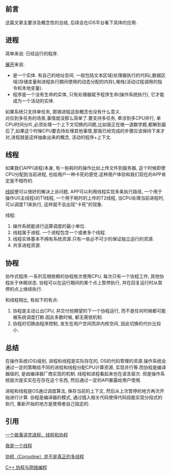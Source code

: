 ## 前言
这篇文章主要涉及概念性的总结, 后续会在iOS平台看下具体的应用.  

## 进程

简单来说: 已经运行的程序.  

[展开](https://baike.baidu.com/item/%E8%BF%9B%E7%A8%8B)来说:  
* 是一个实体. 有自己的地址空间. 一般包括文本区域(处理器执行的代码),数据区域(存储变量和进程执行期间使用的动态分配的内存),堆栈(活动过程调用的指令和本地变量).  
* 程序是一个没有生命的实体, 只有处理器赋予程序生命(操作系统执行), 它才能成为一个活动的实体.  

如果系统只支持单任务, 那搞进程这些概念也没有什么意义.  
对应到多任务的场景,事情就没那么简单了.要支持多任务, 牵涉到多CPU并行, 单CPU时间分片,必须处理一个上下文切换的问题,比如我正在做一道数学题,都解到最后了,如果这个时候CPU要去待处理其他事情,那我已经完成的步骤应该保持下来才对,进程就是这样抽象出来的概念, 活动的程序+上下文.  

## 线程

如果我们APP(进程)本身, 有一些耗时的操作比如上传文件到服务器, 这个时候即使CPU分配到当前进程, 也给用户一种卡死的感觉.这种用户体验和我们现在的APP肯定是不相符的.  

[线程](https://baike.baidu.com/item/%E7%BA%BF%E7%A8%8B)便可以很好的解决上诉问题, APP可以利用线程实现多条执行路径, 一个用于操作UI(主线程)的T1线程, 一个用于耗时的上传的T2线程, 当CPU处理当前进程时, 可以调度T1来执行, 这样就不会出现"卡死"的现象.  

线程:  
1. 操作系统能进行运算调度的最小单位.  
2. 线程属于进程. 一个进程包含一个或者多个线程.  
3. 线程实体基本不拥有系统资源.只有一些必不可少的保证独立运行的资源.  
4. 共享进程资源.  

## 协程

协作式程序.一系列互相依赖的协程依次使用CPU, 每次只有一个协程工作, 其他协程处于休眠状态. 协程可以在运行期间的某个点上暂停执行, 并在回复运行时从暂停的点上继续执行.  

和线程相比, 有如下的有点:  
1. 协程是主动让出CPU, 并交付他期望的下一个协程运行, 而不是任何时候都可能被系统调度打断.因此多数时候, 都无需锁机制.  
2. 协程的切换由程序控制, 发生在用户空间而非内核空间, 因此切换的代价比较小.  

## 总结

在操作系统(OS)级别, 进程和线程是实际存在的, OS的代码管理的资源.操作系统会通过一定的策略给不同的进程和线程分配CPU计算资源, 实现并行等.而协程是编译器级的, 是由编译器厂商实现的机制. 线程和进程看起来也在语言层次. 但是操作系统层次是实实在在存在这个东西, 然后通过一定的API暴露给用户使用.  

进程和线程是OS通过调度算法, 保存当前的上下文, 然后从上次暂停的地方再次开始进行计算. 协程是编译器的模式, 通过插入相关代码使得代码段能实现分段式的执行, 重新开始的地方是使用者自己指定的.  

## 引用
[一个故事讲完进程、线程和协程](https://mp.weixin.qq.com/s?__biz=MzAxOTc0NzExNg==&mid=2665514652&idx=1&sn=e10a979f89d594f2f51255b5834b80f7&chksm=80d67edfb7a1f7c987c7f2da9d1de24be5047ba2c8f20dd1735b0208d9b31a210c6f65ea545d&scene=21#wechat_redirect)

[我是一个线程](https://mp.weixin.qq.com/s?__biz=MzAxOTc0NzExNg==&mid=416915373&idx=1&sn=f80a13b099237534a3ef777d511d831a&scene=21#wechat_redirect)

[协程（Coroutine）并不是真正的多线程](http://www.cnblogs.com/wonderKK/p/4062591.html)

[C++ 协程与网络编程](http://www.cppblog.com/ioriiod0/archive/2013/01/01/196890.html)
